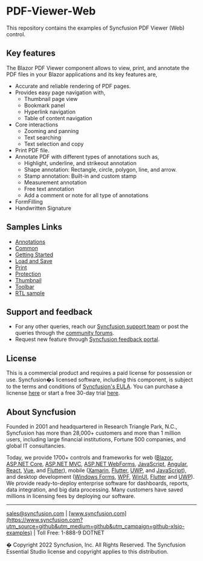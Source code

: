 # PDF-Viewer-Web
This repository contains the examples of Syncfusion PDF Viewer (Web) control.

## Key features
The Blazor PDF Viewer component allows to view, print, and annotate the PDF files in your Blazor applications and its key features are,

* Accurate and reliable rendering of PDF pages.
* Provides easy page navigation with,
    * Thumbnail page view
    * Bookmark panel
    * Hyperlink navigation
    * Table of content navigation
* Core interactions
    * Zooming and panning
    * Text searching
    * Text selection and copy
* Print PDF file.
* Annotate PDF with different types of annotations such as,
    * Highlight, underline, and strikeout annotation
    * Shape annotation: Rectangle, circle, polygon, line, and arrow.
    * Stamp annotation: Built-in and custom stamp
    * Measurement annotation
    * Free text annotation
    * Add a comment or note for all type of annotations
* FormFilling
* Handwritten Signature

## Samples Links

* <a href="Annotations">Annotations</a>
* <a href="Common">Common</a>
* <a href="Getting Started">Getting Started</a>
* <a href="Load and Save">Load and Save</a>
* <a href="Print">Print</a>
* <a href="Protection">Protection</a>
* <a href="Thumbnail">Thumbnail</a>
* <a href="Toolbar">Toolbar</a>
* <a href="RTL">RTL sample</a>

## Support and feedback

* For any other queries, reach our [Syncfusion support team](https://www.syncfusion.com/support/directtrac/incidents/newincident?utm_source=github&utm_medium=listing&utm_campaign=github-xlsio-examples) or post the queries through the [community forums](https://www.syncfusion.com/forums?utm_source=github&utm_medium=listing&utm_campaign=github-xlsio-examples).
* Request new feature through [Syncfusion feedback portal](https://www.syncfusion.com/feedback?utm_source=github&utm_medium=listing&utm_campaign=github-xlsio-examples).

## License

This is a commercial product and requires a paid license for possession or use. Syncfusion�s licensed software, including this component, is subject to the terms and conditions of [Syncfusion's EULA](https://www.syncfusion.com/eula/es/?utm_source=github&utm_medium=listing&utm_campaign=github-xlsio-examples). You can purchase a licnense [here](https://www.syncfusion.com/sales/products?utm_source=github&utm_medium=listing&utm_campaign=github-xlsio-examples) or start a free 30-day trial [here](https://www.syncfusion.com/account/manage-trials/start-trials?utm_source=github&utm_medium=listing&utm_campaign=github-xlsio-examples).

## About Syncfusion
Founded in 2001 and headquartered in Research Triangle Park, N.C., Syncfusion has more than 28,000+ customers and more than 1 million users, including large financial institutions, Fortune 500 companies, and global IT consultancies.
 
Today, we provide 1700+ controls and frameworks for web ([Blazor](https://www.syncfusion.com/blazor-components?utm_source=github&utm_medium=github&utm_campaign=github-xlsio-examples), [ASP.NET Core](https://www.syncfusion.com/aspnet-core-ui-controls?utm_source=github&utm_medium=github&utm_campaign=github-xlsio-examples), [ASP.NET MVC](https://www.syncfusion.com/aspnet-mvc-ui-controls?utm_source=github&utm_medium=github&utm_campaign=github-xlsio-examples), [ASP.NET WebForms](https://www.syncfusion.com/jquery/aspnet-webforms-ui-controls?utm_source=github&utm_medium=github&utm_campaign=github-xlsio-examples), [JavaScript](https://www.syncfusion.com/javascript-ui-controls?utm_source=github&utm_medium=github&utm_campaign=github-xlsio-examples), [Angular](https://www.syncfusion.com/angular-ui-components?utm_source=github&utm_medium=github&utm_campaign=github-xlsio-examples), [React](https://www.syncfusion.com/react-ui-components?utm_source=github&utm_medium=github&utm_campaign=github-xlsio-examples), [Vue](https://www.syncfusion.com/vue-ui-components?utm_source=github&utm_medium=github&utm_campaign=github-xlsio-examples), and [Flutter](https://www.syncfusion.com/flutter-widgets?utm_source=github&utm_medium=github&utm_campaign=github-xlsio-examples)), mobile ([Xamarin](https://www.syncfusion.com/xamarin-ui-controls?utm_source=github&utm_medium=github&utm_campaign=github-xlsio-examples), [Flutter](https://www.syncfusion.com/flutter-widgets?utm_source=github&utm_medium=github&utm_campaign=github-xlsio-examples), [UWP](https://www.syncfusion.com/uwp-ui-controls?utm_source=github&utm_medium=github&utm_campaign=github-xlsio-examples), and [JavaScript](https://www.syncfusion.com/javascript-ui-controls?utm_source=github&utm_medium=github&utm_campaign=github-xlsio-examples)), and desktop development ([Windows Forms](https://www.syncfusion.com/winforms-ui-controls?utm_source=github&utm_medium=github&utm_campaign=github-xlsio-examples), [WPF](https://www.syncfusion.com/wpf-ui-controls?utm_source=github&utm_medium=github&utm_campaign=github-xlsio-examples), [WinUI](https://www.syncfusion.com/winui-controls?utm_source=github&utm_medium=github&utm_campaign=github-xlsio-examples), [Flutter](https://www.syncfusion.com/flutter-widgets?utm_source=github&utm_medium=github&utm_campaign=github-xlsio-examples) and [UWP](https://www.syncfusion.com/uwp-ui-controls?utm_source=github&utm_medium=github&utm_campaign=github-xlsio-examples)). We provide ready-to-deploy enterprise software for dashboards, reports, data integration, and big data processing. Many customers have saved millions in licensing fees by deploying our software.
___

[sales@syncfusion.com](mailto:sales@syncfusion.com?utm_source=github&utm_medium=github&utm_campaign=github-xlsio-examples) | [www.syncfusion.com](https://www.syncfusion.com?utm_source=github&utm_medium=github&utm_campaign=github-xlsio-examples) | Toll Free: 1-888-9 DOTNET

� Copyright 2022 Syncfusion, Inc. All Rights Reserved. The Syncfusion Essential Studio license and copyright applies to this distribution.